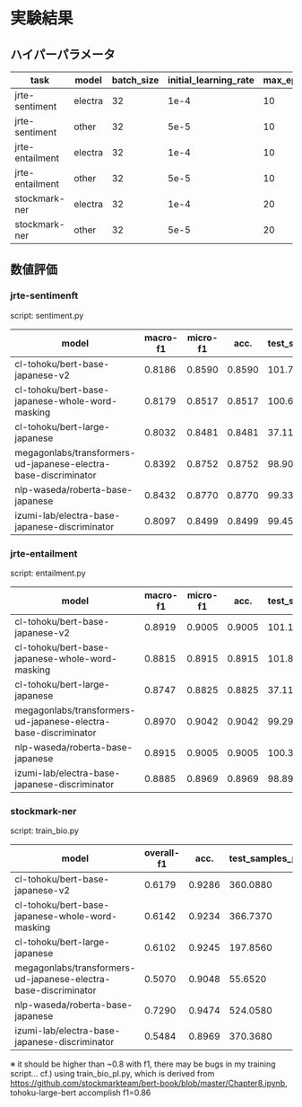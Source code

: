 # 実験結果

## ハイパーパラメータ

|task|model|batch_size|initial_learning_rate|max_epoch|max_length|
|----|-----|----------|---------------------|---------|----------|
|jrte-sentiment|electra|32|1e-4|10|64|
|jrte-sentiment|other|32|5e-5|10|64|
|jrte-entailment|electra|32|1e-4|10|64|
|jrte-entailment|other|32|5e-5|10|64|
|stockmark-ner|electra|32|1e-4|20|256|
|stockmark-ner|other|32|5e-5|20|256|

## 数値評価


### jrte-sentimenft

script: sentiment.py

|model|macro-f1|micro-f1|acc.|test_samples_per_second|
|-----|--------|--------|----|-----------------------|
|cl-tohoku/bert-base-japanese-v2|0.8186|0.8590|0.8590|101.7830|
|cl-tohoku/bert-base-japanese-whole-word-masking|0.8179|0.8517|0.8517|100.6520|
|cl-tohoku/bert-large-japanese|0.8032|0.8481|0.8481|37.1100|
|megagonlabs/transformers-ud-japanese-electra-base-discriminator|0.8392|0.8752|0.8752|98.9070|
|nlp-waseda/roberta-base-japanese|0.8432|0.8770|0.8770|99.3320|
|izumi-lab/electra-base-japanese-discriminator|0.8097|0.8499|0.8499|99.4560|

### jrte-entailment

script: entailment.py

|model|macro-f1|micro-f1|acc.|test_samples_per_second|
|-----|--------|--------|----|-----------------------|
|cl-tohoku/bert-base-japanese-v2|0.8919|0.9005|0.9005|101.1660|
|cl-tohoku/bert-base-japanese-whole-word-masking|0.8815|0.8915|0.8915|101.8050|
|cl-tohoku/bert-large-japanese|0.8747|0.8825|0.8825|37.1160|
|megagonlabs/transformers-ud-japanese-electra-base-discriminator|0.8970|0.9042|0.9042|99.2990|
|nlp-waseda/roberta-base-japanese|0.8915|0.9005|0.9005|100.3370|
|izumi-lab/electra-base-japanese-discriminator|0.8885|0.8969|0.8969|98.8900|

### stockmark-ner

script: train_bio.py

|model|overall-f1|acc.|test_samples_per_second|
|-----|--|----|-----------------------|
|cl-tohoku/bert-base-japanese-v2|0.6179|0.9286|360.0880|
|cl-tohoku/bert-base-japanese-whole-word-masking|0.6142|0.9234|366.7370|
|cl-tohoku/bert-large-japanese|0.6102|0.9245|197.8560|
|megagonlabs/transformers-ud-japanese-electra-base-discriminator|0.5070|0.9048|55.6520|
|nlp-waseda/roberta-base-japanese|0.7290|0.9474|524.0580|
|izumi-lab/electra-base-japanese-discriminator|0.5484|0.8969|370.3680|

※ it should be higher than ~0.8 with f1, there may be bugs in my training script...
cf.) using train_bio_pl.py, which is derived from https://github.com/stockmarkteam/bert-book/blob/master/Chapter8.ipynb, tohoku-large-bert accomplish f1=0.86
